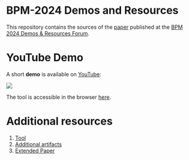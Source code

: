 # BPM-2024 Demos and Resources
This repository contains the sources of the [paper](./paper.pdf) published at the [BPM 2024 Demos & Resources Forum](https://bpm2024.agh.edu.pl/call-for-demos-and-resources/).

# YouTube Demo

A short **demo** is available on [YouTube](https://www.youtube.com/watch?v=Nv2W-hXNZYA):

[![](https://img.youtube.com/vi/Nv2W-hXNZYA/0.jpg)](https://www.youtube.com/watch?v=Nv2W-hXNZYA)

The tool is accessible in the browser [here](https://timkraeuter.com/bpmn-analyzer-js/).

# Additional resources

1. [Tool](https://timkraeuter.com/bpmn-analyzer-js/)
2. [Additional artifacts](https://github.com/timKraeuter/BPM-2024-Extended/tree/main)
3. [Extended Paper](https://arxiv.org/abs/2407.03965)
